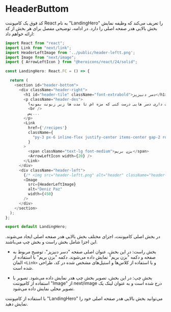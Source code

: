 # HeaderButtom

کد فوق یک کامپوننت React به نام "LandingHero" را تعریف می‌کند که وظیفه نمایش بخش بالایی هدر صفحه اصلی را دارد. در ادامه، توضیحی مفصل برای هر بخش از کد ارائه خواهم داد:

```javascript
import React from "react";
import Link from "next/link";
import HeaderLeftImage from '../public/header-leftt.png';
import Image from "next/image";
import { ArrowLeftIcon } from "@heroicons/react/24/solid";

const LandingHero: React.FC = () => {

  return (
    <section id="header-bottom">
      <div className="header-right">
        <h1 id="header-tile" className="font-extrabold">دسر دنیزپز</h1>
        <p className="header-des">
          دوست داری دسر هایی درست کنی که مزه اش تا مدت ها زیر زبونت بمونه؟
          <br />
          پس...
        </p>
        <Link
          href={'/recipes'}
          className={
            "py-3 px-6 inline-flex justify-center items-center gap-2 rounded-md border border-transparent font-semibold bg-gray-500 text-white hover:bg-gray-600 focus:outline-none focus:ring-2 focus:ring-gray-500 focus:ring-offset-2 transition-all text-sm dark:bg-gray-700 dark:hover:bg-gray-500 dark:focus:ring-offset-gray-800"
          }
        >
          <span className="text-lg font-medium">بزن بریم</span>
          <ArrowLeftIcon width={20} />
        </Link>
      </div>
      <div className="header-left">
        {/* <img src="header-leftt.png" alt="header" className="header-left-img" /> */}
        <Image
          src={HeaderLeftImage}
          alt="Deniz Paz"
          width={450}
        />
      </div>
    </section>
  );
};

export default LandingHero;
```

در بخش اصلی کامپوننت، اجزای مختلف بخش بالایی هدر صفحه اصلی ایجاد می‌شوند. این اجزا شامل بخش راست و بخش چپ می‌باشند.

- بخش راست: در این بخش، عنوان اصلی صفحه "دسر دنیزپز"، توضیح مربوط به صفحه و دکمه "بزن بریم" نمایش داده می‌شوند. دکمه "بزن بریم" با استفاده از المان `<Link>` و با استفاده از کلاس‌ها و استیل‌های مشخص شده در کد، طراحی شده است.

- بخش چپ: در این بخش، تصویر بخش چپ هدر نمایش داده می‌شود. تصویر با استفاده از کامپوننت "Image" از next/image درج شده است و به عنوان لینک یک تصویر محلی نمایش داده می‌شود.

با استفاده از کامپوننت "LandingHero" می‌توانید بخش بالایی هدر صفحه اصلی خود را نمایش دهید.

